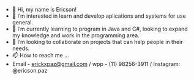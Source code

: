 - 👋 Hi, my name is Ericson!
- 👀 I’m interested in learn and develop aplications and systems for use general.
- 🌱 I’m currently learning  to program in Java and C#, looking to expand my knowledge and work in the programming area. 
- 💞️ I’m looking to collaborate on projects that can help people in their needs.
- 📫 How to reach me ...
- Email - erickxpaz@gmail.com / wpp - (11) 98256-3911  / Instagram: @ericson.paz

<!---
Erickxpaz/Erickxpaz is a ✨ special ✨ repository because its `README.md` (this file) appears on your GitHub profile.
You can click the Preview link to take a look at your changes.
--->
